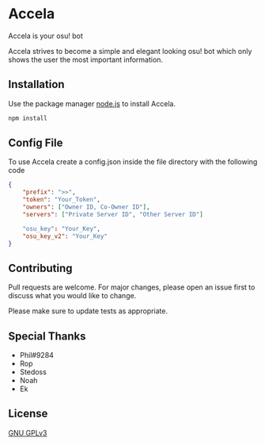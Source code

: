 # Accela

Accela is your osu! bot

Accela strives to become a simple and elegant looking osu! bot which only shows the user the most important information.

## Installation

Use the package manager [node.js](https://nodejs.org/en/) to install Accela.

```bash
npm install
```

## Config File

To use Accela create a config.json inside the file directory with the following code

```json
{
	"prefix": ">>",
	"token": "Your_Token",
	"owners": ["Owner ID, Co-Owner ID"],
	"servers": ["Private Server ID", "Other Server ID"]

	"osu_key": "Your_Key",
	"osu_key_v2": "Your_Key"
}
```

## Contributing
Pull requests are welcome. For major changes, please open an issue first to discuss what you would like to change.

Please make sure to update tests as appropriate.

## Special Thanks
- Phil#9284
- Rop
- Stedoss
- Noah
- Ek

## License
[GNU GPLv3](https://choosealicense.com/licenses/gpl-3.0/)
